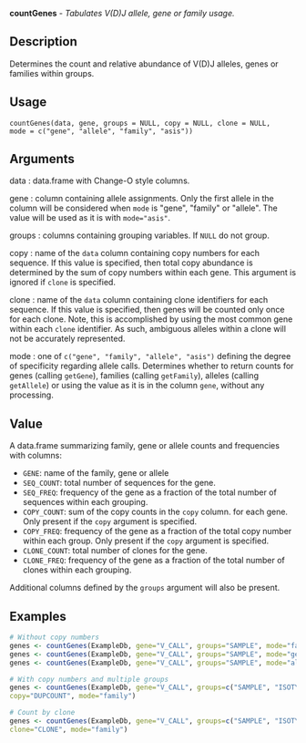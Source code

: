 **countGenes** - *Tabulates V(D)J allele, gene or family usage.*

Description
--------------------

Determines the count and relative abundance of V(D)J alleles, genes or families within
groups.


Usage
--------------------
```
countGenes(data, gene, groups = NULL, copy = NULL, clone = NULL,
mode = c("gene", "allele", "family", "asis"))
```

Arguments
-------------------

data
:   data.frame with Change-O style columns.

gene
:   column containing allele assignments. Only the first allele in the
column will be considered when `mode` is "gene", "family" or 
"allele". The value will be used as it is with `mode="asis"`.

groups
:   columns containing grouping variables. If `NULL` do not group.

copy
:   name of the `data` column containing copy numbers for each 
sequence. If this value is specified, then total copy abundance
is determined by the sum of copy numbers within each gene.
This argument is ignored if `clone` is specified.

clone
:   name of the `data` column containing clone identifiers for each 
sequence. If this value is specified, then genes will be counted only
once for each clone. Note, this is accomplished by using the most 
common gene within each `clone` identifier. As such,
ambiguous alleles within a clone will not be accurately represented.

mode
:   one of `c("gene", "family", "allele", "asis")` defining
the degree of specificity regarding allele calls. Determines whether 
to return counts for genes (calling `getGene`), 
families (calling `getFamily`), alleles (calling 
`getAllele`) or using the value as it is in the column
`gene`, without any processing.




Value
-------------------

A data.frame summarizing family, gene or allele counts and frequencies 
with columns:

+  `GENE`:         name of the family, gene or allele
+  `SEQ_COUNT`:    total number of sequences for the gene.
+  `SEQ_FREQ`:     frequency of the gene as a fraction of the total
number of sequences within each grouping.
+  `COPY_COUNT`:   sum of the copy counts in the `copy` column.
for each gene. Only present if the `copy` 
argument is specified.
+  `COPY_FREQ`:    frequency of the gene as a fraction of the total
copy number within each group. Only present if 
the `copy` argument is specified.
+  `CLONE_COUNT`:  total number of clones for the gene.
+  `CLONE_FREQ`:   frequency of the gene as a fraction of the total
number of clones within each grouping.

Additional columns defined by the `groups` argument will also be present.



Examples
-------------------

```R
# Without copy numbers
genes <- countGenes(ExampleDb, gene="V_CALL", groups="SAMPLE", mode="family")
genes <- countGenes(ExampleDb, gene="V_CALL", groups="SAMPLE", mode="gene")
genes <- countGenes(ExampleDb, gene="V_CALL", groups="SAMPLE", mode="allele")

# With copy numbers and multiple groups
genes <- countGenes(ExampleDb, gene="V_CALL", groups=c("SAMPLE", "ISOTYPE"), 
copy="DUPCOUNT", mode="family")

# Count by clone
genes <- countGenes(ExampleDb, gene="V_CALL", groups=c("SAMPLE", "ISOTYPE"), 
clone="CLONE", mode="family")
```




